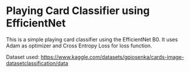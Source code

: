 # Playing Card Classifier using EfficientNet

This is a simple playing card classifier using the EfficientNet B0.
It uses Adam as optimizer and Cross Entropy Loss for loss function.

Dataset used: https://www.kaggle.com/datasets/gpiosenka/cards-image-datasetclassification/data
